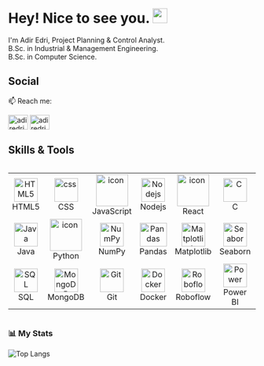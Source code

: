  
# Hey! Nice to see you. <img src="https://media.giphy.com/media/hvRJCLFzcasrR4ia7z/giphy.gif" width="30px"> 
I'm Adir Edri, Project Planning & Control Analyst. <br> 
B.Sc. in Industrial & Management Engineering. <br>
B.Sc. in Computer Science.

## Social

📫 Reach me:

<a href="https://www.linkedin.com/in/adiredri/" target="blank"><img align="center" src="https://raw.githubusercontent.com/rahuldkjain/github-profile-readme-generator/master/src/images/icons/Social/linked-in-alt.svg" alt="adiredri" height="30" width="40" /></a>
<a href="mailto:adire7399@gmail.com" target="blank"><img align="center" src="https://logos-world.net/wp-content/uploads/2020/11/Gmail-Logo.png" alt="adiredri" height="30" width="40"/></a>

## Skills & Tools 

<!-- START TABLE -->

<div style="display: flex; align-items: flex-start; align: center">
<table align="center">
  <tr> 
    <td align="center" width="96"><img src="https://skillicons.dev/icons?i=html" width="48" height="48" alt="HTML5" /><br>HTML5 </td>
    <td align="center" width="96"><img src="https://skillicons.dev/icons?i=css" width="48" height="48" alt="css" /><br>CSS </td>
    <td align="center" width="96"><img src="https://techstack-generator.vercel.app/js-icon.svg" alt="icon" width="65" height="65" /><br>JavaScript</td>
    <td align="center" width="96"><img src="https://skillicons.dev/icons?i=nodejs" width="48" height="48" alt="Nodejs" /><br>Nodejs</td>
    <td align="center" width="96"><img src="https://techstack-generator.vercel.app/react-icon.svg" alt="icon" width="65" height="65" /><br>React</td>
    <td align="center" width="96"><img src="https://skillicons.dev/icons?i=c" width="48" height="48" alt="C" /><br>C</td>
    <td align="center" width="96"><img src="https://techstack-generator.vercel.app/cpp-icon.svg" alt="icon" width="65" height="65" /><br>C++</td>
    <td align="center" width="96"><img src="https://techstack-generator.vercel.app/csharp-icon.svg" alt="icon" width="65" height="65" /><br>C#</td>
  </tr>
  <tr>
    <td align="center" width="96"><img src="https://skillicons.dev/icons?i=java" width="48" height="48" alt="Java" /><br>Java</td>
    <td align="center" width="96"><a href="#macropower-tech"><img src="https://techstack-generator.vercel.app/python-icon.svg" alt="icon" width="65" height="65" /></a><br>Python</td>
    <td align="center" width="96"><img src="https://miro.medium.com/v2/resize:fit:1001/1*vPezx00A1u0WAfS8e8wBXQ.png" width="48" height="48" alt="NumPy" /><br>NumPy</td>
    <td align="center" width="96"><img src="https://geo-python-site.readthedocs.io/en/latest/_images/pandas_logo.png" width="55" height="48" alt="Pandas" /><br>Pandas</td>
    <td align="center" width="96"><img src="https://upload.wikimedia.org/wikipedia/commons/thumb/8/84/Matplotlib_icon.svg/2048px-Matplotlib_icon.svg.png" width="48" height="48" alt="Matplotlib" /><br>Matplotlib</td>
    <td align="center" width="96"><img src="https://user-images.githubusercontent.com/315810/92161415-9e357100-edfe-11ea-917d-f9e33fd60741.png" width="48" height="48" alt="Seaborn" /><br>Seaborn</td>
    <td align="center" width="96"><img src="https://skillicons.dev/icons?i=pytorch" width="48" height="48" alt="PyTorch"/><br>PyTorch</td>
    <td align="center" width="96"><img src="https://upload.wikimedia.org/wikipedia/commons/f/f3/Apache_Spark_logo.svg" width="48" height="48" alt="PySpark" /><br>PySpark</td>
  </tr>
  <tr>
    <td align="center" width="96"><img src="https://skillicons.dev/icons?i=mysql" width="48" height="48" alt="SQL" /><br>SQL</td>
    <td align="center" width="96"><img src="https://skillicons.dev/icons?i=mongodb" width="48" height="48" alt="MongoDB" /><br>MongoDB</td>
    <td align="center" width="96"><img src="https://user-images.githubusercontent.com/25181517/192108372-f71d70ac-7ae6-4c0d-8395-51d8870c2ef0.png" width="48" height="48" alt="Git" /><br>Git</td>
    <td align="center" width="96"><img src="https://techstack-generator.vercel.app/docker-icon.svg" width="48" height="48" alt="Docker" /><br>Docker</td>
    <td align="center" width="96"><img src="https://logosandtypes.com/wp-content/uploads/2025/02/roboflow.svg" width="48" height="48" alt="Roboflow" /><br>Roboflow</td>
    <td align="center" width="96"><img src="https://upload.wikimedia.org/wikipedia/commons/thumb/c/cf/New_Power_BI_Logo.svg/1200px-New_Power_BI_Logo.svg.png" width="48" height="48" alt="Power" /><br>Power BI</td>
    <td align="center" width="96"><img src="https://cdn.worldvectorlogo.com/logos/tableau-software.svg" width="48" height="48" alt="Tableau" /><br>Tableau</td>
    <td align="center" width="96"><img src="https://skillicons.dev/icons?i=linux" width="48" height="48" alt="linux" /><br>linux</td>    
  </tr>
</table>
</div>

<!-- END TABLE -->

### 📊 My Stats
![Top Langs](https://github-readme-stats.vercel.app/api/top-langs/?username=adiredri&layout=compact&theme=transparent)
